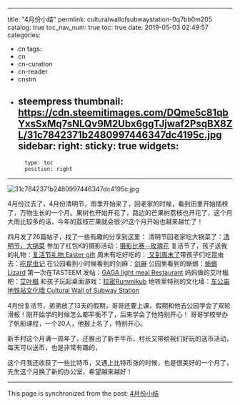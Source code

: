 
---
title: "4月份小结"
permlink: culturalwallofsubwaystation-0q7bb0m205
catalog: true
toc_nav_num: true
toc: true
date: 2019-05-03 02:49:57
categories:
- cn
tags:
- cn
- cn-curation
- cn-reader
- cnstm
- steempress
thumbnail: https://cdn.steemitimages.com/DQme5c81qbYxsSxMq7sNLQv9M2Ubx6ggTJjwaf2PsqBX8ZL/31c7842371b2480997446347dc4195c.jpg
sidebar:
    right:
        sticky: true
widgets:
    -
        type: toc
        position: right
---


![31c7842371b2480997446347dc4195c.jpg](https://cdn.steemitimages.com/DQme5c81qbYxsSxMq7sNLQv9M2Ubx6ggTJjwaf2PsqBX8ZL/31c7842371b2480997446347dc4195c.jpg)

4月份过去了，4月份清明节，雨季开始来了，回老家的时候，看到田里开始插秧了，万物生长的一个月。果树也开始开花了，路边的芒果树荔枝也开花了，这个月大雨比较多的话，今年的荔枝芒果就会很少!这个月开始也越来越忙了！

四月发了26篇帖子，找了一些有趣的分享到这里：
清明节回老家吃大锅菜了：[清明节，大锅菜](https://steemit.com/wherein/@cherryzz/wherein-1554617403)
参加了红包K的摄影活动：[摄影比赛--玫瑰花](https://steemit.com/wherein/@cherryzz/wherein-1555122474)
复活节了，孩子送我的礼物：[复活节礼物 Easter gift](https://steemit.com/cn/@cherryzz/eastergift-w32p6kbbk3)
周末有吃好吃的：[ 又到周末了](https://steemit.com/wherein/@cherryzz/wherein-1555842873)带孩子们吃昆虫去：[吃昆虫记](https://steemit.com/wherein/@cherryzz/wherein-1555938261)
在公园看到小时候看到的剑麻：[剑麻](https://steemit.com/esteem/@cherryzz/b2a1092045506)
公园里看到的蜥蜴：[蜥蜴 Lizard](https://steemit.com/esteem/@cherryzz/lizard)
第一次在TASTEEM 发帖：[GAGA light meal Restaurant](https://steemit.com/tasteem/@cherryzz/tasteem-dba921)
妈妈做的艾叶糍粑：[艾叶糍](https://steemit.com/esteem/@cherryzz/aef5914242291)
和孩子玩起桌面游戏：[拉密Rummikub](https://steemit.com/boardgame/@cherryzz/rummikub-kq0qlsqo0w)
地铁里特别的文化墙：[车公庙地铁站文化墙 Cultural Wall of Subway Station](https://steemit.com/cn/@cherryzz/culturalwallofsubwaystation-8ouvdzmbz2)

4月份复活节，弟弟放了13天的假期，哥哥还要上课，假期和他去公园学会了双轮滑板！刚开始学的时候怎么都平衡不了，后来学会了他特别开心！
哥哥学校举办了帆船课程，一个20人，他报上名了，特别开心。

新手村这个月满一周年了，还推出了新手牛币，村长又带给我们好玩的送币活动，每天可以送币，也是非常有趣的，

这个月我还收获了一些比特币，又遇上比特币涨的时候，也是很美好的一个月了，先生这个月换了新的办公室，希望越来越好！

- - -

This page is synchronized from the post: [4月份小结](https://steemit.com/@cherryzz/culturalwallofsubwaystation-0q7bb0m205)
